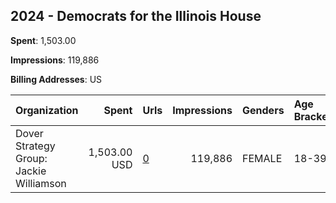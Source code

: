 ## 2024 - Democrats for the Illinois House 
**Spent**: 1,503.00

**Impressions**: 119,886

**Billing Addresses**: US

|Organization|Spent|Urls|Impressions|Genders|Age Brackets|Country Codes|
|:---|---:|:---|---:|:---|:---|:---|
|Dover Strategy Group: Jackie Williamson|1,503.00 USD|[0](https://www.snap.com/political-ads/asset/3ab4ac70b80bf5ec75d5c2b65ced76b838ccc92284a10bc93fa60334dcab6117?mediaType=png)|119,886|FEMALE|18-39|united states|
